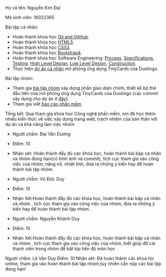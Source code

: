 Họ và tên: Nguyễn Kim Đại

Mã sinh viên: 16022365

Bài tập cá nhân:

* Hoàn thành khóa học [Git and GitHub](https://github.com/truonganhhoang/INT2208-2-2018/blob/master/NguyenKimDai/Git%20and%20GitHub/Git%20and%20GitHub.png).
* Hoàn thành khóa học [HTML5](https://github.com/truonganhhoang/INT2208-2-2018/tree/master/NguyenKimDai/HTML5).
* Hoàn thành khóa học [CSS3](https://github.com/truonganhhoang/INT2208-2-2018/tree/master/NguyenKimDai/CSS3).
* Hoàn thành khóa học [Bootstrap4](https://github.com/truonganhhoang/INT2208-2-2018/tree/master/NguyenKimDai/Bootstrap4).
* Hoàn thành khóa học Software Engineering: [Process](https://github.com/truonganhhoang/INT2208-2-2018/blob/master/NguyenKimDai/process.png), [Specifications](https://github.com/truonganhhoang/INT2208-2-2018/blob/master/NguyenKimDai/specifications.png), [Testing](https://github.com/truonganhhoang/INT2208-2-2018/blob/master/NguyenKimDai/testing.png), [High Level Design](https://github.com/truonganhhoang/INT2208-2-2018/blob/master/NguyenKimDai/highleveldesign.png), [Low Level Design](https://github.com/truonganhhoang/INT2208-2-2018/blob/master/NguyenKimDai/lowleveldesign.png), [Construction](https://github.com/truonganhhoang/INT2208-2-2018/blob/master/NguyenKimDai/construction.png).
* Thực hiện [dự án cá nhân](https://github.com/truonganhhoang/INT2208-2-2018/tree/master/NguyenKimDai/Bai%20tap%20tuan%206) mô phỏng ứng dụng TinyCards của Duolingo.

Bài tập nhóm:

* Tham gia [bài tập nhóm](https://github.com/truonganhhoang/INT2208-2-2018/tree/master/nhom-HLT) xây dựng phần giao diện chính, thiết kế bộ thẻ đầu tiên của mô phỏng ứng dụng TinyCards của Duolingo (các commit xây dựng cho dự án ở [đây](https://github.com/NguyenKimDai/INT2208-2-2018/commit/c059cb12daaad3599a6a6e3a5c0322bcc05064b3)).
* Tham gia viết [báo cáo phần mềm](https://docs.google.com/document/d/1PSt0JK8gl7i3VTp_l_H9uK71v7lyUe81sUKVzEEuk1A/edit#heading=h.eqdupl8g2s7q).

Tổng kết: Qua tham gia khóa học Công nghệ phần mềm, em đã học thêm nhiều kiến thức về việc xây dựng trang web, trách nhiệm của bản thân với dự án và khả năng làm việc nhóm


* Người chấm: Đại Văn Dương
* Điểm: 10
* Nhận xét: Hoàn thành đầy đủ các khóa học, hoàn thành bài bập cá nhân và nhóm đúng hạn(có hình ảnh và commit), tích cực tham gia vào công việc của nhóm, năng nổ, nhiệt tình, đưa ra những ý kiến hay để hoàn thành bài tập nhóm.

* Người chấm: Vũ Đức Duy
* Điểm: 10
* Nhận Xét:Hoàn thành đầy đủ các khóa học, hoàn thành bài bập cá nhân và nhóm , tích cực tham gia vào công việc của nhóm, đưa ra những ý kiến hay để hoàn thành bài tập nhóm.

* Người chấm: Nguyễn Khánh Duy
* Điểm: 10
* Nhận Xét:Hoàn thành đầy đủ các khóa học, hoàn thành bài bập cá nhân và nhóm , tích cực tham gia vào công việc của nhóm, biết giúp đỡ cái thành viên trong nhóm để bắt kịp tiến độ môn học

Người chấm: Lê Văn Duy
Điểm: 10
Nhận xét: Đã hoàn thành các khoá hịc online, tham gia vào hoàn thành bài tập nhóm,tuy nhiên cần nộp các bài tập đúng hạn!

